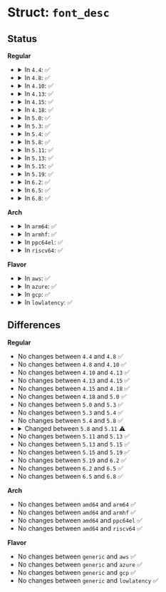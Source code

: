 # Struct: <code>font_desc</code>

## Status
<b>Regular</b>
<ul>
<li>
<details>
<summary>In <code>4.4</code>: ✅</summary>

```c
struct font_desc {
    int idx;
    const char *name;
    int width;
    int height;
    const void *data;
    int pref;
};
```
</details>
</li>
<li>
<details>
<summary>In <code>4.8</code>: ✅</summary>

```c
struct font_desc {
    int idx;
    const char *name;
    int width;
    int height;
    const void *data;
    int pref;
};
```
</details>
</li>
<li>
<details>
<summary>In <code>4.10</code>: ✅</summary>

```c
struct font_desc {
    int idx;
    const char *name;
    int width;
    int height;
    const void *data;
    int pref;
};
```
</details>
</li>
<li>
<details>
<summary>In <code>4.13</code>: ✅</summary>

```c
struct font_desc {
    int idx;
    const char *name;
    int width;
    int height;
    const void *data;
    int pref;
};
```
</details>
</li>
<li>
<details>
<summary>In <code>4.15</code>: ✅</summary>

```c
struct font_desc {
    int idx;
    const char *name;
    int width;
    int height;
    const void *data;
    int pref;
};
```
</details>
</li>
<li>
<details>
<summary>In <code>4.18</code>: ✅</summary>

```c
struct font_desc {
    int idx;
    const char *name;
    int width;
    int height;
    const void *data;
    int pref;
};
```
</details>
</li>
<li>
<details>
<summary>In <code>5.0</code>: ✅</summary>

```c
struct font_desc {
    int idx;
    const char *name;
    int width;
    int height;
    const void *data;
    int pref;
};
```
</details>
</li>
<li>
<details>
<summary>In <code>5.3</code>: ✅</summary>

```c
struct font_desc {
    int idx;
    const char *name;
    int width;
    int height;
    const void *data;
    int pref;
};
```
</details>
</li>
<li>
<details>
<summary>In <code>5.4</code>: ✅</summary>

```c
struct font_desc {
    int idx;
    const char *name;
    int width;
    int height;
    const void *data;
    int pref;
};
```
</details>
</li>
<li>
<details>
<summary>In <code>5.8</code>: ✅</summary>

```c
struct font_desc {
    int idx;
    const char *name;
    int width;
    int height;
    const void *data;
    int pref;
};
```
</details>
</li>
<li>
<details>
<summary>In <code>5.11</code>: ✅</summary>

```c
struct font_desc {
    int idx;
    const char *name;
    unsigned int width;
    unsigned int height;
    unsigned int charcount;
    const void *data;
    int pref;
};
```
</details>
</li>
<li>
<details>
<summary>In <code>5.13</code>: ✅</summary>

```c
struct font_desc {
    int idx;
    const char *name;
    unsigned int width;
    unsigned int height;
    unsigned int charcount;
    const void *data;
    int pref;
};
```
</details>
</li>
<li>
<details>
<summary>In <code>5.15</code>: ✅</summary>

```c
struct font_desc {
    int idx;
    const char *name;
    unsigned int width;
    unsigned int height;
    unsigned int charcount;
    const void *data;
    int pref;
};
```
</details>
</li>
<li>
<details>
<summary>In <code>5.19</code>: ✅</summary>

```c
struct font_desc {
    int idx;
    const char *name;
    unsigned int width;
    unsigned int height;
    unsigned int charcount;
    const void *data;
    int pref;
};
```
</details>
</li>
<li>
<details>
<summary>In <code>6.2</code>: ✅</summary>

```c
struct font_desc {
    int idx;
    const char *name;
    unsigned int width;
    unsigned int height;
    unsigned int charcount;
    const void *data;
    int pref;
};
```
</details>
</li>
<li>
<details>
<summary>In <code>6.5</code>: ✅</summary>

```c
struct font_desc {
    int idx;
    const char *name;
    unsigned int width;
    unsigned int height;
    unsigned int charcount;
    const void *data;
    int pref;
};
```
</details>
</li>
<li>
<details>
<summary>In <code>6.8</code>: ✅</summary>

```c
struct font_desc {
    int idx;
    const char *name;
    unsigned int width;
    unsigned int height;
    unsigned int charcount;
    const void *data;
    int pref;
};
```
</details>
</li>
</ul>
<b>Arch</b>
<ul>
<li>
<details>
<summary>In <code>arm64</code>: ✅</summary>

```c
struct font_desc {
    int idx;
    const char *name;
    int width;
    int height;
    const void *data;
    int pref;
};
```
</details>
</li>
<li>
<details>
<summary>In <code>armhf</code>: ✅</summary>

```c
struct font_desc {
    int idx;
    const char *name;
    int width;
    int height;
    const void *data;
    int pref;
};
```
</details>
</li>
<li>
<details>
<summary>In <code>ppc64el</code>: ✅</summary>

```c
struct font_desc {
    int idx;
    const char *name;
    int width;
    int height;
    const void *data;
    int pref;
};
```
</details>
</li>
<li>
<details>
<summary>In <code>riscv64</code>: ✅</summary>

```c
struct font_desc {
    int idx;
    const char *name;
    int width;
    int height;
    const void *data;
    int pref;
};
```
</details>
</li>
</ul>
<b>Flavor</b>
<ul>
<li>
<details>
<summary>In <code>aws</code>: ✅</summary>

```c
struct font_desc {
    int idx;
    const char *name;
    int width;
    int height;
    const void *data;
    int pref;
};
```
</details>
</li>
<li>
<details>
<summary>In <code>azure</code>: ✅</summary>

```c
struct font_desc {
    int idx;
    const char *name;
    int width;
    int height;
    const void *data;
    int pref;
};
```
</details>
</li>
<li>
<details>
<summary>In <code>gcp</code>: ✅</summary>

```c
struct font_desc {
    int idx;
    const char *name;
    int width;
    int height;
    const void *data;
    int pref;
};
```
</details>
</li>
<li>
<details>
<summary>In <code>lowlatency</code>: ✅</summary>

```c
struct font_desc {
    int idx;
    const char *name;
    int width;
    int height;
    const void *data;
    int pref;
};
```
</details>
</li>
</ul>

## Differences
<b>Regular</b>
<ul>
<li>
No changes between <code>4.4</code> and <code>4.8</code> ✅
</li>
<li>
No changes between <code>4.8</code> and <code>4.10</code> ✅
</li>
<li>
No changes between <code>4.10</code> and <code>4.13</code> ✅
</li>
<li>
No changes between <code>4.13</code> and <code>4.15</code> ✅
</li>
<li>
No changes between <code>4.15</code> and <code>4.18</code> ✅
</li>
<li>
No changes between <code>4.18</code> and <code>5.0</code> ✅
</li>
<li>
No changes between <code>5.0</code> and <code>5.3</code> ✅
</li>
<li>
No changes between <code>5.3</code> and <code>5.4</code> ✅
</li>
<li>
No changes between <code>5.4</code> and <code>5.8</code> ✅
</li>
<li>
<details>
<summary>Changed between <code>5.8</code> and <code>5.11</code> ⚠️</summary>
<ul>
<li>
<b>Field added. </b>
<code>unsigned int charcount</code>
</li>
<li>
<b>Field type changed. </b>
<code>int width</code> ➡️ <code>unsigned int width</code>
</li>
<li>
<b>Field type changed. </b>
<code>int height</code> ➡️ <code>unsigned int height</code>
</li>
</ul>
</details>
</li>
<li>
No changes between <code>5.11</code> and <code>5.13</code> ✅
</li>
<li>
No changes between <code>5.13</code> and <code>5.15</code> ✅
</li>
<li>
No changes between <code>5.15</code> and <code>5.19</code> ✅
</li>
<li>
No changes between <code>5.19</code> and <code>6.2</code> ✅
</li>
<li>
No changes between <code>6.2</code> and <code>6.5</code> ✅
</li>
<li>
No changes between <code>6.5</code> and <code>6.8</code> ✅
</li>
</ul>
<b>Arch</b>
<ul>
<li>
No changes between <code>amd64</code> and <code>arm64</code> ✅
</li>
<li>
No changes between <code>amd64</code> and <code>armhf</code> ✅
</li>
<li>
No changes between <code>amd64</code> and <code>ppc64el</code> ✅
</li>
<li>
No changes between <code>amd64</code> and <code>riscv64</code> ✅
</li>
</ul>
<b>Flavor</b>
<ul>
<li>
No changes between <code>generic</code> and <code>aws</code> ✅
</li>
<li>
No changes between <code>generic</code> and <code>azure</code> ✅
</li>
<li>
No changes between <code>generic</code> and <code>gcp</code> ✅
</li>
<li>
No changes between <code>generic</code> and <code>lowlatency</code> ✅
</li>
</ul>
